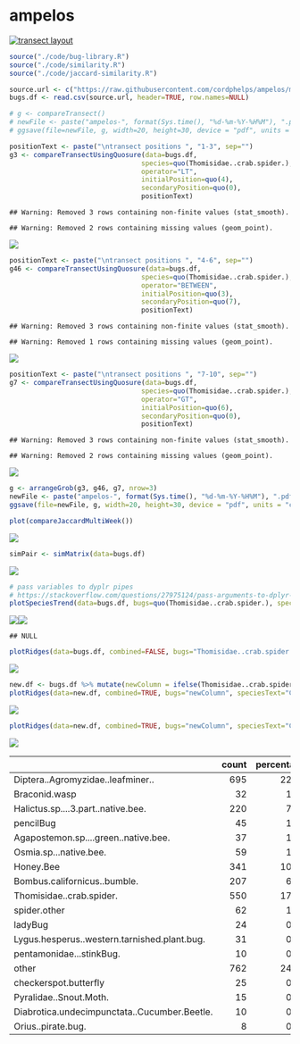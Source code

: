 ampelos
================

[![transect layout](https://raw.githubusercontent.com/cordphelps/ampelos/master/transectLayout.jpg)]()

``` r
source("./code/bug-library.R")
source("./code/similarity.R")
source("./code/jaccard-similarity.R")

source.url <- c("https://raw.githubusercontent.com/cordphelps/ampelos/master/data/bugs.csv")
bugs.df <- read.csv(source.url, header=TRUE, row.names=NULL)
```

``` r
# g <- compareTransect()
# newFile <- paste("ampelos-", format(Sys.time(), "%d-%m-%Y-%H%M"), ".pdf", sep = "")
# ggsave(file=newFile, g, width=20, height=30, device = "pdf", units = "cm") #saves g

positionText <- paste("\ntransect positions ", "1-3", sep="")
g3 <- compareTransectUsingQuosure(data=bugs.df, 
                                 species=quo(Thomisidae..crab.spider.), 
                                 operator="LT",
                                 initialPosition=quo(4), 
                                 secondaryPosition=quo(0),
                                 positionText)
```

    ## Warning: Removed 3 rows containing non-finite values (stat_smooth).

    ## Warning: Removed 2 rows containing missing values (geom_point).

![](ampelos_files/figure-markdown_github/unnamed-chunk-2-1.png)

``` r
positionText <- paste("\ntransect positions ", "4-6", sep="")
g46 <- compareTransectUsingQuosure(data=bugs.df, 
                                 species=quo(Thomisidae..crab.spider.), 
                                 operator="BETWEEN",
                                 initialPosition=quo(3), 
                                 secondaryPosition=quo(7),
                                 positionText)
```

    ## Warning: Removed 3 rows containing non-finite values (stat_smooth).

    ## Warning: Removed 1 rows containing missing values (geom_point).

![](ampelos_files/figure-markdown_github/unnamed-chunk-2-2.png)

``` r
positionText <- paste("\ntransect positions ", "7-10", sep="")
g7 <- compareTransectUsingQuosure(data=bugs.df, 
                                 species=quo(Thomisidae..crab.spider.), 
                                 operator="GT",
                                 initialPosition=quo(6), 
                                 secondaryPosition=quo(0),
                                 positionText)
```

    ## Warning: Removed 3 rows containing non-finite values (stat_smooth).

    ## Warning: Removed 2 rows containing missing values (geom_point).

![](ampelos_files/figure-markdown_github/unnamed-chunk-2-3.png)

``` r
g <- arrangeGrob(g3, g46, g7, nrow=3)
newFile <- paste("ampelos-", format(Sys.time(), "%d-%m-%Y-%H%M"), ".pdf", sep = "")
ggsave(file=newFile, g, width=20, height=30, device = "pdf", units = "cm") #saves g
```

``` r
plot(compareJaccardMultiWeek())
```

![](ampelos_files/figure-markdown_github/unnamed-chunk-3-1.png)

``` r
simPair <- simMatrix(data=bugs.df)
```

![](ampelos_files/figure-markdown_github/unnamed-chunk-4-1.png)

``` r
# pass variables to dyplr pipes
# https://stackoverflow.com/questions/27975124/pass-arguments-to-dplyr-functions
plotSpeciesTrend(data=bugs.df, bugs=quo(Thomisidae..crab.spider.), speciesText="Crab Spider", where="control", when="pm", caption=Sys.Date())
```

![](ampelos_files/figure-markdown_github/unnamed-chunk-5-1.png)![](ampelos_files/figure-markdown_github/unnamed-chunk-5-2.png)

    ## NULL

``` r
plotRidges(data=bugs.df, combined=FALSE, bugs="Thomisidae..crab.spider.", speciesText="Crab Spider", where="control", when="pm", wk=1, caption=Sys.Date())
```

![](ampelos_files/figure-markdown_github/unnamed-chunk-5-3.png)

``` r
new.df <- bugs.df %>% mutate(newColumn = ifelse(Thomisidae..crab.spider. > 0, 1, 0))
plotRidges(data=new.df, combined=TRUE, bugs="newColumn", speciesText="Crab Spider", where="control", when="pm", wk=1, caption=Sys.Date())
```

![](ampelos_files/figure-markdown_github/unnamed-chunk-5-4.png)

``` r
plotRidges(data=new.df, combined=TRUE, bugs="newColumn", speciesText="Crab Spider", where="oakMargin", when="pm", wk=1, caption=Sys.Date())
```

![](ampelos_files/figure-markdown_github/unnamed-chunk-5-5.png)

<table>
<thead>
<tr>
<th style="text-align:left;">
</th>
<th style="text-align:right;">
count
</th>
<th style="text-align:right;">
percentage
</th>
</tr>
</thead>
<tbody>
<tr>
<td style="text-align:left;">
Diptera..Agromyzidae..leafminer..
</td>
<td style="text-align:right;">
695
</td>
<td style="text-align:right;">
22.18
</td>
</tr>
<tr>
<td style="text-align:left;">
Braconid.wasp
</td>
<td style="text-align:right;">
32
</td>
<td style="text-align:right;">
1.02
</td>
</tr>
<tr>
<td style="text-align:left;">
Halictus.sp....3.part..native.bee.
</td>
<td style="text-align:right;">
220
</td>
<td style="text-align:right;">
7.02
</td>
</tr>
<tr>
<td style="text-align:left;">
pencilBug
</td>
<td style="text-align:right;">
45
</td>
<td style="text-align:right;">
1.44
</td>
</tr>
<tr>
<td style="text-align:left;">
Agapostemon.sp....green..native.bee.
</td>
<td style="text-align:right;">
37
</td>
<td style="text-align:right;">
1.18
</td>
</tr>
<tr>
<td style="text-align:left;">
Osmia.sp...native.bee.
</td>
<td style="text-align:right;">
59
</td>
<td style="text-align:right;">
1.88
</td>
</tr>
<tr>
<td style="text-align:left;">
Honey.Bee
</td>
<td style="text-align:right;">
341
</td>
<td style="text-align:right;">
10.88
</td>
</tr>
<tr>
<td style="text-align:left;">
Bombus.californicus..bumble.
</td>
<td style="text-align:right;">
207
</td>
<td style="text-align:right;">
6.61
</td>
</tr>
<tr>
<td style="text-align:left;">
Thomisidae..crab.spider.
</td>
<td style="text-align:right;">
550
</td>
<td style="text-align:right;">
17.56
</td>
</tr>
<tr>
<td style="text-align:left;">
spider.other
</td>
<td style="text-align:right;">
62
</td>
<td style="text-align:right;">
1.98
</td>
</tr>
<tr>
<td style="text-align:left;">
ladyBug
</td>
<td style="text-align:right;">
24
</td>
<td style="text-align:right;">
0.77
</td>
</tr>
<tr>
<td style="text-align:left;">
Lygus.hesperus..western.tarnished.plant.bug.
</td>
<td style="text-align:right;">
31
</td>
<td style="text-align:right;">
0.99
</td>
</tr>
<tr>
<td style="text-align:left;">
pentamonidae...stinkBug.
</td>
<td style="text-align:right;">
10
</td>
<td style="text-align:right;">
0.32
</td>
</tr>
<tr>
<td style="text-align:left;">
other
</td>
<td style="text-align:right;">
762
</td>
<td style="text-align:right;">
24.32
</td>
</tr>
<tr>
<td style="text-align:left;">
checkerspot.butterfly
</td>
<td style="text-align:right;">
25
</td>
<td style="text-align:right;">
0.80
</td>
</tr>
<tr>
<td style="text-align:left;">
Pyralidae..Snout.Moth.
</td>
<td style="text-align:right;">
15
</td>
<td style="text-align:right;">
0.48
</td>
</tr>
<tr>
<td style="text-align:left;">
Diabrotica.undecimpunctata..Cucumber.Beetle.
</td>
<td style="text-align:right;">
10
</td>
<td style="text-align:right;">
0.32
</td>
</tr>
<tr>
<td style="text-align:left;">
Orius..pirate.bug.
</td>
<td style="text-align:right;">
8
</td>
<td style="text-align:right;">
0.26
</td>
</tr>
</tbody>
</table>

